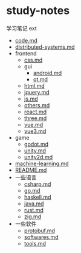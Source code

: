 # study-notes

学习笔记 ext

<!-- tree2md -->

- [code.md](code.md)
- [distributed-systems.md](distributed-systems.md)
- frontend
  - [css.md](frontend/css.md)
  - gui
    - [android.md](frontend/gui/android.md)
    - [qt.md](frontend/gui/qt.md)
  - [html.md](frontend/html.md)
  - [jquery.md](frontend/jquery.md)
  - [js.md](frontend/js.md)
  - [others.md](frontend/others.md)
  - [react.md](frontend/react.md)
  - [three.md](frontend/three.md)
  - [vue.md](frontend/vue.md)
  - [vue3.md](frontend/vue3.md)
- game
  - [godot.md](game/godot.md)
  - [unity.md](game/unity.md)
  - [unity2d.md](game/unity2d.md)
- [machine-learning.md](machine-learning.md)
- [README.md](README.md)
- 一些语言
  - [csharp.md](一些语言/csharp.md)
  - [go.md](一些语言/go.md)
  - [haskell.md](一些语言/haskell.md)
  - [java.md](一些语言/java.md)
  - [rust.md](一些语言/rust.md)
  - [zig.md](一些语言/zig.md)
- 一些软件
  - [protobuf.md](一些软件/protobuf.md)
  - [softwares.md](一些软件/softwares.md)
  - [tools.md](一些软件/tools.md)

